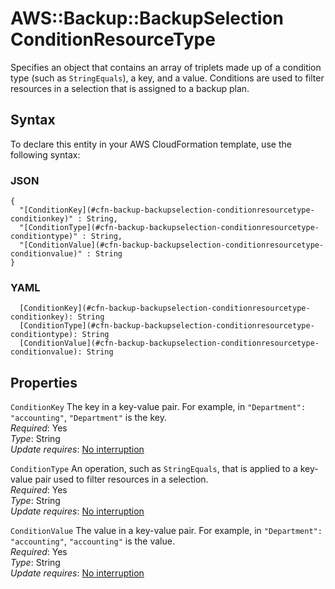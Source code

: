 # AWS::Backup::BackupSelection ConditionResourceType<a name="aws-properties-backup-backupselection-conditionresourcetype"></a>

Specifies an object that contains an array of triplets made up of a condition type \(such as `StringEquals`\), a key, and a value\. Conditions are used to filter resources in a selection that is assigned to a backup plan\.

## Syntax<a name="aws-properties-backup-backupselection-conditionresourcetype-syntax"></a>

To declare this entity in your AWS CloudFormation template, use the following syntax:

### JSON<a name="aws-properties-backup-backupselection-conditionresourcetype-syntax.json"></a>

```
{
  "[ConditionKey](#cfn-backup-backupselection-conditionresourcetype-conditionkey)" : String,
  "[ConditionType](#cfn-backup-backupselection-conditionresourcetype-conditiontype)" : String,
  "[ConditionValue](#cfn-backup-backupselection-conditionresourcetype-conditionvalue)" : String
}
```

### YAML<a name="aws-properties-backup-backupselection-conditionresourcetype-syntax.yaml"></a>

```
  [ConditionKey](#cfn-backup-backupselection-conditionresourcetype-conditionkey): String
  [ConditionType](#cfn-backup-backupselection-conditionresourcetype-conditiontype): String
  [ConditionValue](#cfn-backup-backupselection-conditionresourcetype-conditionvalue): String
```

## Properties<a name="aws-properties-backup-backupselection-conditionresourcetype-properties"></a>

`ConditionKey`  <a name="cfn-backup-backupselection-conditionresourcetype-conditionkey"></a>
The key in a key\-value pair\. For example, in `"Department": "accounting"`, `"Department"` is the key\.  
*Required*: Yes  
*Type*: String  
*Update requires*: [No interruption](https://docs.aws.amazon.com/AWSCloudFormation/latest/UserGuide/using-cfn-updating-stacks-update-behaviors.html#update-no-interrupt)

`ConditionType`  <a name="cfn-backup-backupselection-conditionresourcetype-conditiontype"></a>
An operation, such as `StringEquals`, that is applied to a key\-value pair used to filter resources in a selection\.  
*Required*: Yes  
*Type*: String  
*Update requires*: [No interruption](https://docs.aws.amazon.com/AWSCloudFormation/latest/UserGuide/using-cfn-updating-stacks-update-behaviors.html#update-no-interrupt)

`ConditionValue`  <a name="cfn-backup-backupselection-conditionresourcetype-conditionvalue"></a>
The value in a key\-value pair\. For example, in `"Department": "accounting"`, `"accounting"` is the value\.  
*Required*: Yes  
*Type*: String  
*Update requires*: [No interruption](https://docs.aws.amazon.com/AWSCloudFormation/latest/UserGuide/using-cfn-updating-stacks-update-behaviors.html#update-no-interrupt)